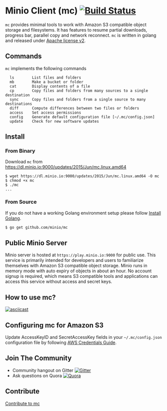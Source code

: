 # Minio Client (mc) [![Build Status](https://travis-ci.org/minio/mc.svg)](https://travis-ci.org/minio/mc)

``mc`` provides minimal tools to work with Amazon S3 compatible object storage and filesystems. It has features to resume partial downloads, progress bar, parallel copy and network reconnect. ``mc`` is written in golang and released under [Apache license v2](./LICENSE).

## Commands

``mc`` implements the following commands
```
  ls		List files and folders
  mb		Make a bucket or folder
  cat		Display contents of a file
  cp		Copy files and folders from many sources to a single destination
  sync		Copy files and folders from a single source to many destinations
  diff		Compute differences between two files or folders
  access	Set access permissions
  config	Generate default configuration file [~/.mc/config.json]
  update	Check for new software updates
```

## Install

### From Binary

Download ``mc`` from https://dl.minio.io:9000/updates/2015/Jun/mc.linux.amd64

~~~
$ wget https://dl.minio.io:9000/updates/2015/Jun/mc.linux.amd64 -O mc
$ chmod +x mc
$ ./mc
...
~~~

### From Source

If you do not have a working Golang environment setup please follow [Install Golang](./INSTALLGO.md).

```sh
$ go get github.com/minio/mc
```

## Public Minio Server

Minio server is hosted at ``https://play.minio.io:9000`` for public use. This service is primarily intended for developers and users to familiarize themselves with Amazon S3 compatible object storage. Minio runs in memory mode with auto expiry of objects in about an hour.  No account signup is required, which means S3 compatible tools and applications can access this service without access and secret keys.

## How to use mc?

[![asciicast](https://asciinema.org/a/21240.png)](https://asciinema.org/a/21240?async&data-theme=solarized-dark)

## Configuring mc for Amazon S3

Update AccessKeyID and SecretAccessKey fields in your ``~/.mc/config.json`` configuration file by following [AWS Credentials Guide](http://docs.aws.amazon.com/AWSSimpleQueueService/latest/SQSGettingStartedGuide/AWSCredentials.html).

## Join The Community
* Community hangout on Gitter    [![Gitter](https://badges.gitter.im/Join%20Chat.svg)](https://gitter.im/minio/minio?utm_source=badge&utm_medium=badge&utm_campaign=pr-badge&utm_content=badge)
* Ask questions on Quora  [![Quora](http://upload.wikimedia.org/wikipedia/commons/thumb/5/57/Quora_logo.svg/55px-Quora_logo.svg.png)](http://www.quora.com/Minio)

## Contribute

[Contribute to mc](./CONTRIBUTING.md)
